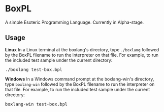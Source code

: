 BoxPL
=====

A simple Esoteric Programming Language. Currently in Alpha-stage.

Usage
-----
<b>Linux</b>
In a Linux terminal at the boxlang's directory, type <code>./boxlang</code> followed by the BoxPL filename to run the interpreter on that file.
For example, to run the included test sample under the current directory:
<pre>
./boxlang test-box.bpl
</pre>

<b>Windows</b>
In a Windows command prompt at the boxlang-win's directory, type <code>boxlang-win</code> followed by the BoxPL filename to run the interpreter on that file.
For example, to run the included test sample under the current directory:
<pre>
boxlang-win test-box.bpl
</pre>